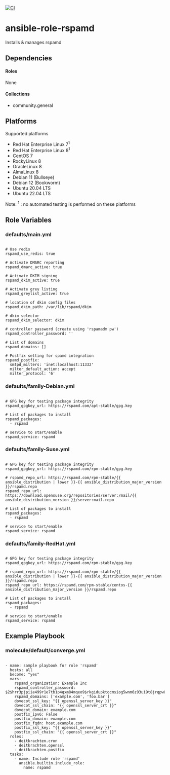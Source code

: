 [![CI](https://github.com/de-it-krachten/ansible-role-rspamd/workflows/CI/badge.svg?event=push)](https://github.com/de-it-krachten/ansible-role-rspamd/actions?query=workflow%3ACI)


# ansible-role-rspamd

Installs & manages rspamd 



## Dependencies

#### Roles
None

#### Collections
- community.general

## Platforms

Supported platforms

- Red Hat Enterprise Linux 7<sup>1</sup>
- Red Hat Enterprise Linux 8<sup>1</sup>
- CentOS 7
- RockyLinux 8
- OracleLinux 8
- AlmaLinux 8
- Debian 11 (Bullseye)
- Debian 12 (Bookworm)
- Ubuntu 20.04 LTS
- Ubuntu 22.04 LTS

Note:
<sup>1</sup> : no automated testing is performed on these platforms

## Role Variables
### defaults/main.yml
<pre><code>
# Use redis
rspamd_use_redis: true

# Activate DMARC reporting
rspamd_dmarc_active: true

# Activate DKIM signing
rspamd_dkim_active: true

# Activate grey listing
rspamd_greylist_active: true

# location of dkim config files
rspamd_dkim_path: /var/lib/rspamd/dkim

# dkim selector
rspamd_dkim_selector: dkim

# controller password (create using 'rspamadm pw')
rspamd_controller_password: ''

# List of domains
rspamd_domains: []

# Postfix setting for spamd integration
rspamd_postfix:
  smtpd_milters: 'inet:localhost:11332'
  milter_default_action: accept
  milter_protocol: '6'
</pre></code>

### defaults/family-Debian.yml
<pre><code>
# GPG key for testing package integrity
rspamd_gpgkey_url: https://rspamd.com/apt-stable/gpg.key

# List of packages to install
rspamd_packages:
  - rspamd

# service to start/enable
rspamd_service: rspamd
</pre></code>

### defaults/family-Suse.yml
<pre><code>
# GPG key for testing package integrity
rspamd_gpgkey_url: https://rspamd.com/rpm-stable/gpg.key

# rspamd_repo_url: https://rspamd.com/rpm-stable/{{ ansible_distribution | lower }}-{{ ansible_distribution_major_version }}/rspamd.repo
rspamd_repo_url: https://download.opensuse.org/repositories/server:/mail/{{ ansible_distribution_version }}/server:mail.repo

# List of packages to install
rspamd_packages:
  - rspamd

# service to start/enable
rspamd_service: rspamd
</pre></code>

### defaults/family-RedHat.yml
<pre><code>
# GPG key for testing package integrity
rspamd_gpgkey_url: https://rspamd.com/rpm-stable/gpg.key

# rspamd_repo_url: https://rspamd.com/rpm-stable/{{ ansible_distribution | lower }}-{{ ansible_distribution_major_version }}/rspamd.repo
rspamd_repo_url: https://rspamd.com/rpm-stable/centos-{{ ansible_distribution_major_version }}/rspamd.repo

# List of packages to install
rspamd_packages:
  - rspamd

# service to start/enable
rspamd_service: rspamd
</pre></code>




## Example Playbook
### molecule/default/converge.yml
<pre><code>
- name: sample playbook for role 'rspamd'
  hosts: all
  become: "yes"
  vars:
    rspamd_organization: Example Inc
    rspamd_controller_password: $2$hrr3pjpiie499r1e7tb1p4qxm84mqeo9$rkgidupktocmsiog5wnm6z93ui9t8jrqpw8ta4sq8dty6djo5bdb
    rspamd_domains: ['example.com', 'foo.bar']
    dovecot_ssl_key: "{{ openssl_server_key }}"
    dovecot_ssl_chain: "{{ openssl_server_crt }}"
    dovecot_domain: example.com
    postfix_ipv6: False
    postfix_domain: example.com
    postfix_fqdn: host.example.com
    postfix_ssl_key: "{{ openssl_server_key }}"
    postfix_ssl_chain: "{{ openssl_server_crt }}"
  roles:
    - deitkrachten.cron
    - deitkrachten.openssl
    - deitkrachten.postfix
  tasks:
    - name: Include role 'rspamd'
      ansible.builtin.include_role:
        name: rspamd
</pre></code>
